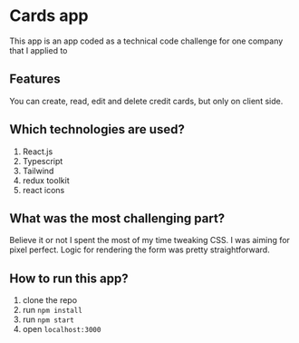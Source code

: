 # Cards app

This app is an app coded as a technical code challenge for one company that I applied to

## Features

You can create, read, edit and delete credit cards, but only on client side.

## Which technologies are used?

1. React.js
2. Typescript
3. Tailwind
4. redux toolkit
5. react icons

## What was the most challenging part?

Believe it or not I spent the most of my time tweaking CSS. I was aiming for pixel perfect. Logic for rendering the form was pretty straightforward.

## How to run this app?

1. clone the repo
2. run `npm install`
3. run `npm start`
4. open `localhost:3000`
